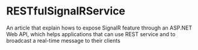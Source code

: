 # RESTfulSignalRService
An article that explain hows to expose SignalR feature through an ASP.NET Web API, which helps applications that can use REST service and to broadcast a real-time message to their clients
